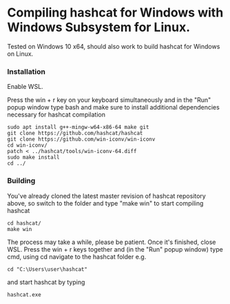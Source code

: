 # Compiling hashcat for Windows with Windows Subsystem for Linux.

Tested on Windows 10 x64, should also work to build hashcat for Windows on Linux.

### Installation ###

Enable WSL.

Press the win + r key on your keyboard simultaneously and in the "Run" popup window type bash and make sure to install additional dependencies necessary for hashcat compilation
```
sudo apt install g++-mingw-w64-x86-64 make git
git clone https://github.com/hashcat/hashcat
git clone https://github.com/win-iconv/win-iconv
cd win-iconv/
patch < ../hashcat/tools/win-iconv-64.diff
sudo make install
cd ../
```

### Building ###

You've already cloned the latest master revision of hashcat repository above, so switch to the folder and type "make win" to start compiling hashcat
```
cd hashcat/
make win
```

The process may take a while, please be patient. Once it's finished, close WSL.
Press the win + r keys together and (in the "Run" popup window) type cmd, using cd navigate to the hashcat folder e.g.
```
cd "C:\Users\user\hashcat"
```
and start hashcat by typing
```
hashcat.exe
```
